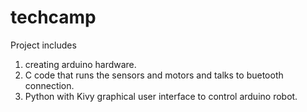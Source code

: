 # techcamp
Project includes 
1) creating arduino hardware.
2) C code that runs the sensors and motors and talks to buetooth connection.
3) Python with Kivy graphical user interface to control arduino robot.
